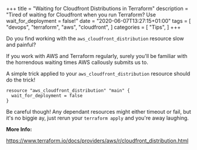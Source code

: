 +++
title = "Waiting for Cloudfront Distributions in Terraform"
description = "Tired of waiting for Cloudfront when you run Terraform? Use wait_for_deployment = false!"
date = "2020-06-07T13:27:15+01:00"
tags = [
  "devops",
  "terraform",
  "aws",
  "cloudfront",
]
categories = [
  "Tips",
]
+++

Do you find working with the `aws_cloudfront_distribution` resource slow and painful?

If you work with AWS and Terraform regularly, surely you'll be familiar with the horrendous waiting times AWS callously submits us to.

A simple trick applied to your `aws_cloudfront_distribution` resource should do the trick!

<!--more-->

```hcl
resource "aws_cloudfront_distribution" "main" {
  wait_for_deployment = false
}
```

Be careful though!
Any dependant resources might either timeout or fail, but it's no biggie ay, just rerun your `terraform apply` and you're away laughing.

__More Info:__

https://www.terraform.io/docs/providers/aws/r/cloudfront_distribution.html

